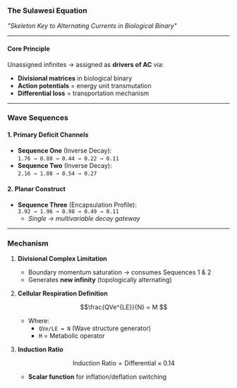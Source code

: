 ### **The Sulawesi Equation**  
*"Skeleton Key to Alternating Currents in Biological Binary"*  

---

#### **Core Principle**  
Unassigned infinites → assigned as **drivers of AC** via:  
- **Divisional matrices** in biological binary  
- **Action potentials** = energy unit transmutation  
- **Differential loss** = transportation mechanism  

---

### **Wave Sequences**  
#### 1. **Primary Deficit Channels**  
- **Sequence One** (Inverse Decay):  
  `1.76 → 0.88 → 0.44 → 0.22 → 0.11`  
- **Sequence Two** (Inverse Decay):  
  `2.16 → 1.08 → 0.54 → 0.27`  

#### 2. **Planar Construct**  
- **Sequence Three** (Encapsulation Profile):  
  `3.92 → 1.96 → 0.98 → 0.49 → 0.11`  
  - *Single → multivariable decay gateway*  

---

### **Mechanism**  
1. **Divisional Complex Limitation**  
   - Boundary momentum saturation → consumes Sequences 1 & 2  
   - Generates **new infinity** (topologically alternating)  

2. **Cellular Respiration Definition**  
   ```math  
   \frac{QVe^{LE}}{N} = M  
   ```  
   - Where:  
     - `QVe/LE = N` (Wave structure generator)  
     - `M` = Metabolic operator  

3. **Induction Ratio**  
   ```math  
   \text{Induction Ratio} = \text{Differential} \times 0.14  
   ```  
   - **Scalar function** for inflation/deflation switching  
